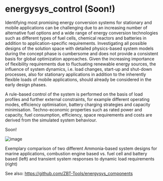 # energysys_control (Soon!)

Identifying most promising energy conversion systems for stationary and mobile applications can be challenging due to an increasing number of alternative fuel options and a wide range of energy conversion technologies such as different types of fuel cells, chemical reactors and batteries in addition to application-specific requirements. Investigating all possible designs of the solution space with detailed physics-based system models during the concept phase is cumbersome and does not provide a consistent basis for global optimization approaches. Given the increasing importance of flexibility requirements due to fluctuating renewable energy sources, the influence of system dynamics, i.e. load changes, start-up and shut-down processes, also for stationary applications in addition to the inherently flexible loads of mobile applications, should already be considered in the early design phases.

A rule-based control of the system is performed on the basis of load profiles and further external constraints, for example different operating modes, efficiency optimisation, battery charging strategies and capacity minimisation. Techno-economic properties such as rated power and capacity, fuel consumption, efficiency, space requirements and costs are derived from the simulated system behaviour.

Soon! 

![image](https://github.com/ZBT-Tools/energysys_control/assets/94350939/ee7dcd20-b4a8-49ae-90d2-587b78203efd)

Exemplary comparison of two different Ammonia-based system designs for marine applications, combustion engine based vs. fuel cell and battery based (left) and transient system responses to dynamic load requirements (right)

See also:
https://github.com/ZBT-Tools/energysys_components

